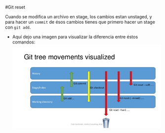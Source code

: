 #Git reset

Cuando se modifica un archivo en stage, los cambios estan unstaged, y para hacer un `commit` de ésos cambios tienes que primero hacer un stage con `git add`.
+ Aquí dejo una imagen para visualizar la diferencia entre éstos comandos:
![alt text](https://github.com/caralasa136/Git-Reset/blob/master/reset.jpg)
